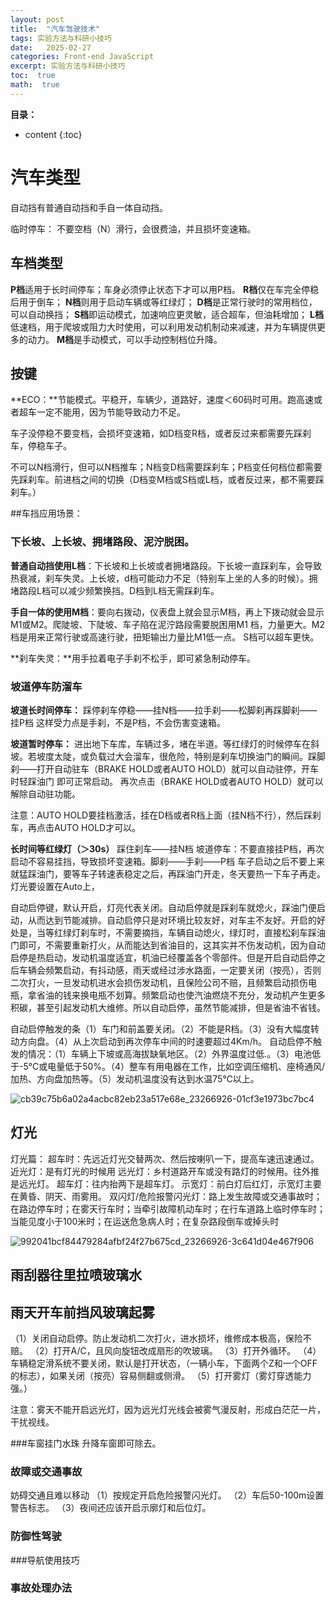 ```yaml
---
layout: post
title:  "汽车驾驶技术"
tags: 实验方法与科研小技巧
date:   2025-02-27
categories: Front-end JavaScript
excerpt: 实验方法与科研小技巧
toc:  true
math:  true
---
```



**目录：**

* content
{:toc}




# 汽车类型

自动挡有普通自动挡和手自一体自动挡。



临时停车：
不要空档（N）滑行，会很费油，并且损坏变速箱。


## 车档类型

**P档**适用于长时间停车；车身必须停止状态下才可以用P档。
**R档**仅在车完全停稳后用于倒车；
**N档**则用于启动车辆或等红绿灯；
**D档**是正常行驶时的常用档位，可以自动换挡；
**S档**即运动模式，加速响应更灵敏，适合超车，但油耗增加；
**L档**低速档，用于爬坡或阻力大时使用，可以利用发动机制动来减速，并为车辆提供更多的动力。
**M档**是手动模式，可以手动控制档位升降。

## 按键
**ECO：**节能模式。平稳开，车辆少，道路好，速度＜60码时可用。跑高速或者超车一定不能用，因为节能导致动力不足。


车子没停稳不要变档，会损坏变速箱，如D档变R档，或者反过来都需要先踩刹车，停稳车子。

不可以N档滑行，但可以N档推车；N档变D档需要踩刹车；P档变任何档位都需要先踩刹车。前进档之间的切换（D档变M档或S档或L档，或者反过来，都不需要踩刹车。）

##车挡应用场景：
### 下长坡、上长坡、拥堵路段、泥泞脱困。
**普通自动挡使用L档**：下长坡和上长坡或者拥堵路段。下长坡一直踩刹车，会导致热衰减，刹车失灵。上长坡，d档可能动力不足（特别车上坐的人多的时候）。拥堵路段L档可以减少频繁换挡。D档到L档无需踩刹车。

**手自一体的使用M档**：要向右拨动，仪表盘上就会显示M档，再上下拨动就会显示M1或M2。爬陡坡、下陡坡、车子陷在泥泞路段需要脱困用M1 档，力量更大。M2档是用来正常行驶或高速行驶，扭矩输出力量比M1低一点。
S档可以超车更快。

**刹车失灵：**用手拉着电子手刹不松手，即可紧急制动停车。

### 坡道停车防溜车

**坡道长时间停车：**
踩停刹车停稳——挂N档——拉手刹——松脚刹再踩脚刹——挂P档    这样受力点是手刹，不是P档，不会伤害变速箱。

**坡道暂时停车：**
进出地下车库，车辆过多，堵在半道。等红绿灯的时候停车在斜坡。若坡度太陡，或负载过大会溜车，很危险，特别是刹车切换油门的瞬间。踩脚刹——打开自动驻车（BRAKE HOLD或者AUTO HOLD）就可以自动驻停，开车时轻踩油门 即可正常启动。  再次点击（BRAKE HOLD或者AUTO HOLD）就可以解除自动驻功能。

注意：AUTO HOLD要挂档激活，挂在D档或者R档上面（挂N档不行），然后踩刹车，再点击AUTO HOLD才可以。

**长时间等红绿灯（＞30s）**
踩住刹车——挂N档
坡道停车：不要直接挂P档，再次启动不容易挂挡，导致损坏变速箱。脚刹——手刹——P档
车子启动之后不要上来就猛踩油门，要等车子转速表稳定之后，再踩油门开走，冬天要热一下车子再走。
灯光要设置在Auto上，



自动启停键，默认开启，灯亮代表关闭。自动启停就是踩刹车就熄火，踩油门便启动，从而达到节能减排。自动启停只是对环境比较友好，对车主不友好。开启的好处是，当等红绿灯刹车时，不需要摘挡，车辆自动熄火，绿灯时，直接松刹车踩油门即可，不需要重新打火，从而能达到省油目的，这其实并不伤发动机，因为自动启停是热启动，发动机温度适宜，机油已经覆盖各个零部件。但是开启自动启停之后车辆会频繁启动，有抖动感，雨天或经过涉水路面，一定要关闭（按亮），否则二次打火，一旦发动机进水会损伤发动机，且保险公司不赔，且频繁启动损伤电瓶，拿省油的钱来换电瓶不划算。频繁启动也使汽油燃烧不充分，发动机产生更多积碳，甚至引起发动机大维修。所以自动启停，虽然节能减排，但是省油不省钱。

自动启停触发的条（1）车门和前盖要关闭。（2）不能是R档。（3）没有大幅度转动方向盘。（4）从上次启动到再次停车中间的时速要超过4Km/h。
自动启停不触发的情况：（1）车辆上下坡或高海拔缺氧地区。（2）外界温度过低.。（3）电池低于-5℃或电量低于50%。（4）整车有用电器在工作，比如空调压缩机、座椅通风/加热、方向盘加热等。（5）发动机温度没有达到水温75℃以上。


![cb39c75b6a02a4acbc82eb23a517e68e_23266926-01cf3e1973bc7bc4](https://github.com/user-attachments/assets/c92c3c06-6f31-4a2b-b970-da6a3c8e0167)




## 灯光

灯光篇：
超车时：先远近灯光交替两次、然后按喇叭一下，提高车速迅速通过。
近光灯：是有灯光的时候用
远光灯：乡村道路开车或没有路灯的时候用。往外推是远光灯。
超车灯：往内抬两下是超车灯。
示宽灯：前白灯后红灯，示宽灯主要在黄昏、阴天、雨雾用。
双闪灯/危险报警闪光灯：路上发生故障或交通事故时；在路边停车时；在雾天行车时；当牵引故障机动车时；在行车道路上临时停车时；当能见度小于100米时；在运送危急病人时；在复杂路段倒车或掉头时


![992041bcf84479284afbf24f27b675cd_23266926-3c641d04e467f906](https://github.com/user-attachments/assets/efe0141c-1255-41eb-af72-86ea294a7961)




## 雨刮器往里拉喷玻璃水




## 雨天开车前挡风玻璃起雾
（1）关闭自动启停。防止发动机二次打火，进水损坏，维修成本极高，保险不赔。
（2）打开A/C，且风向旋钮改成扇形的吹玻璃。
（3）打开外循环。
（4）车辆稳定滑系统不要关闭，默认是打开状态，（一辆小车，下面两个Z和一个OFF的标志），如果关闭（按亮）容易侧翻或侧滑。
（5）打开雾灯（雾灯穿透能力强。）

注意：雾天不能开启远光灯，因为远光灯光线会被雾气漫反射，形成白茫茫一片，干扰视线。

###车窗挂门水珠
升降车窗即可除去。





### 故障或交通事故
妨碍交通且难以移动
（1）按规定开启危险报警闪光灯。
（2）车后50-100m设置警告标志。
（3）夜间还应该开启示廓灯和后位灯。


### 防御性驾驶


###导航使用技巧


### 事故处理办法














